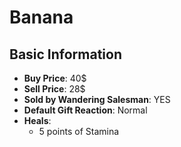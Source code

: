 # Banana

## Basic Information

- **Buy Price**: 40$
- **Sell Price**: 28$
- **Sold by Wandering Salesman**: YES
- **Default Gift Reaction**: Normal
- **Heals**:
  - 5 points of Stamina